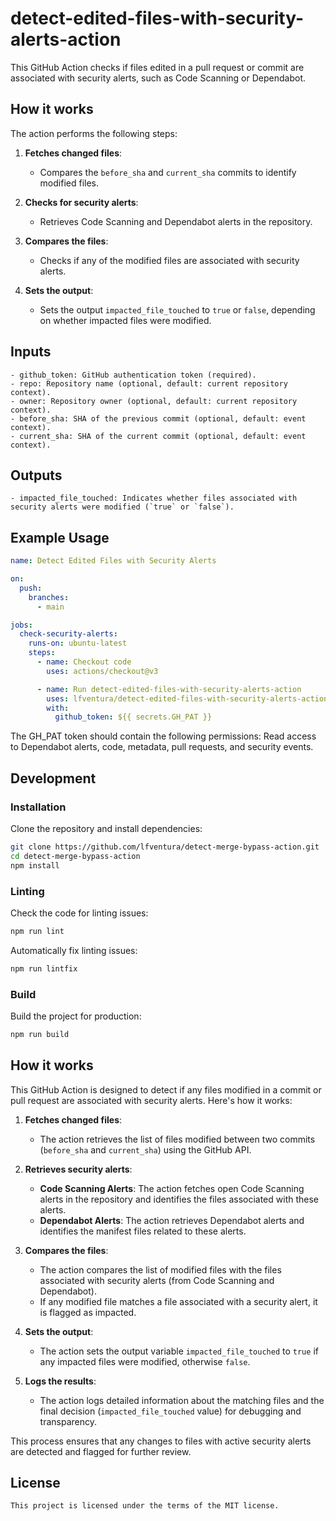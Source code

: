# detect-edited-files-with-security-alerts-action

This GitHub Action checks if files edited in a pull request or commit are associated with security alerts, such as Code Scanning or Dependabot.

## How it works

The action performs the following steps:

1. **Fetches changed files**:
   - Compares the `before_sha` and `current_sha` commits to identify modified files.

2. **Checks for security alerts**:
   - Retrieves Code Scanning and Dependabot alerts in the repository.

3. **Compares the files**:
   - Checks if any of the modified files are associated with security alerts.

4. **Sets the output**:
   - Sets the output `impacted_file_touched` to `true` or `false`, depending on whether impacted files were modified.

## Inputs

```
- github_token: GitHub authentication token (required).
- repo: Repository name (optional, default: current repository context).
- owner: Repository owner (optional, default: current repository context).
- before_sha: SHA of the previous commit (optional, default: event context).
- current_sha: SHA of the current commit (optional, default: event context).
```

## Outputs

```
- impacted_file_touched: Indicates whether files associated with security alerts were modified (`true` or `false`).
```

## Example Usage

```yaml
name: Detect Edited Files with Security Alerts

on:
  push:
    branches:
      - main

jobs:
  check-security-alerts:
    runs-on: ubuntu-latest
    steps:
      - name: Checkout code
        uses: actions/checkout@v3

      - name: Run detect-edited-files-with-security-alerts-action
        uses: lfventura/detect-edited-files-with-security-alerts-action@v1
        with:
          github_token: ${{ secrets.GH_PAT }}
```

The GH_PAT token should contain the following permissions: Read access to Dependabot alerts, code, metadata, pull requests, and security events.

## Development

### Installation

Clone the repository and install dependencies:

```bash
git clone https://github.com/lfventura/detect-merge-bypass-action.git
cd detect-merge-bypass-action
npm install
```

### Linting

Check the code for linting issues:

```bash
npm run lint
```

Automatically fix linting issues:

```bash
npm run lintfix
```

### Build

Build the project for production:

```bash
npm run build
```

## How it works

This GitHub Action is designed to detect if any files modified in a commit or pull request are associated with security alerts. Here's how it works:

1. **Fetches changed files**:
   - The action retrieves the list of files modified between two commits (`before_sha` and `current_sha`) using the GitHub API.

2. **Retrieves security alerts**:
   - **Code Scanning Alerts**: The action fetches open Code Scanning alerts in the repository and identifies the files associated with these alerts.
   - **Dependabot Alerts**: The action retrieves Dependabot alerts and identifies the manifest files related to these alerts.

3. **Compares the files**:
   - The action compares the list of modified files with the files associated with security alerts (from Code Scanning and Dependabot).
   - If any modified file matches a file associated with a security alert, it is flagged as impacted.

4. **Sets the output**:
   - The action sets the output variable `impacted_file_touched` to `true` if any impacted files were modified, otherwise `false`.

5. **Logs the results**:
   - The action logs detailed information about the matching files and the final decision (`impacted_file_touched` value) for debugging and transparency.

This process ensures that any changes to files with active security alerts are detected and flagged for further review.

## License

```
This project is licensed under the terms of the MIT license.
```